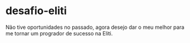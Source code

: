 ﻿# desafio-eliti
Não tive oportunidades no passado, agora desejo dar o meu melhor para me tornar um progrador de sucesso na Eliti.
